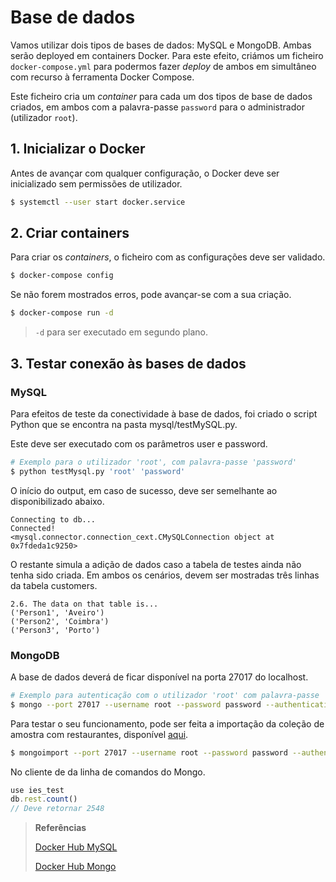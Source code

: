 # Base de dados

Vamos utilizar dois tipos de bases de dados: MySQL e MongoDB. Ambas serão deployed em containers Docker. Para este efeito, criámos um ficheiro `docker-compose.yml` para podermos fazer *deploy* de ambos em simultâneo com recurso à ferramenta Docker Compose.

Este ficheiro cria um *container* para cada um dos tipos de base de dados criados, em ambos com a palavra-passe `password` para o administrador (utilizador `root`).



## 1. Inicializar o Docker

Antes de avançar com qualquer configuração, o Docker deve ser inicializado sem permissões de utilizador.

```bash
$ systemctl --user start docker.service
```



## 2. Criar containers

Para criar os *containers*, o ficheiro com as configurações deve ser validado.

```bash
$ docker-compose config
```

Se não forem mostrados erros, pode avançar-se com a sua criação.

```bash
$ docker-compose run -d
```

> `-d` para ser executado em segundo plano.



## 3. Testar conexão às bases de dados

### MySQL

Para efeitos de teste da conectividade à base de dados, foi criado o script Python que se encontra na pasta mysql/testMySQL.py.

Este deve ser executado com os parâmetros user e password.

```bash
# Exemplo para o utilizador 'root', com palavra-passe 'password'
$ python testMysql.py 'root' 'password'
```

O início do output, em caso de sucesso, deve ser semelhante ao disponibilizado abaixo.

```
Connecting to db...
Connected!
<mysql.connector.connection_cext.CMySQLConnection object at 0x7fdeda1c9250>
```

O restante simula a adição de dados caso a tabela de testes ainda não tenha sido criada. Em ambos os cenários, devem ser mostradas três linhas da tabela customers.

```
2.6. The data on that table is...
('Person1', 'Aveiro')
('Person2', 'Coimbra')
('Person3', 'Porto')
```



### MongoDB

A base de dados deverá de ficar disponível na porta 27017 do localhost.

```bash
# Exemplo para autenticação com o utilizador 'root' com palavra-passe 'password'
$ mongo --port 27017 --username root --password password --authenticationDatabase admin
```

Para testar o seu funcionamento, pode ser feita a importação da coleção de amostra com restaurantes, disponível [aqui](https://github.com/ozlerhakan/mongodb-json-files/blob/master/datasets/restaurant.json).

```bash
$ mongoimport --port 27017 --username root --password password --authenticationDatabase admin --db ies_test --collection rest --drop --file ./mongodb/restaurant.json 
```

No cliente de da linha de comandos do Mongo.

```javascript
use ies_test
db.rest.count()
// Deve retornar 2548
```



> **Referências**
>
> [Docker Hub MySQL](https://hub.docker.com/_/mysql)
>
> [Docker Hub Mongo](https://hub.docker.com/_/mongo)